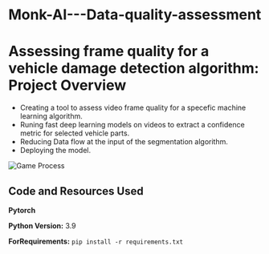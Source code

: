 # Monk-AI---Data-quality-assessment
# Assessing frame quality for a vehicle damage detection algorithm: Project Overview 
* Creating a tool to assess video frame quality for a specefic machine learning algorithm.
* Runing fast deep learning models on videos to extract a confidence metric for selected vehicle parts.
* Reducing Data flow at the input of the segmentation algorithm. 
* Deploying the model.

![Game Process](https://github.com/aymanemoataz/Monk-AI---Data-quality-assessment/blob/master/Images/git1.gif)



## Code and Resources Used 

**Pytorch**

**Python Version:** 3.9 

**ForRequirements:**  ```pip install -r requirements.txt```   





